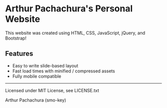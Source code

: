 Arthur Pachachura's Personal Website
=======

This website was created using HTML, CSS, JavaScript, jQuery, and Bootstrap!

Features
---
- Easy to write slide-based layout
- Fast load times with minified / compressed assets
- Fully mobile compatible


---------
Licensed under MIT License, see LICENSE.txt

Arthur Pachachura (smo-key)
